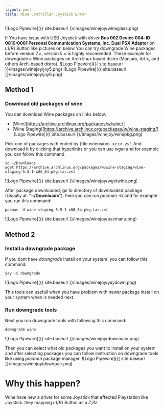 ```yaml
---
layout: post
title: Wine Controller Joystick Error
---
```


![Logo Pipewire]({{ site.baseurl }}/images/winejoy/wineglass.png)

If You have issue with USB Joystick with driver **Bus 002 Device 004: ID 0810:0001 Personal Communication Systems, Inc. Dual PSX Adaptor** on *L1*/*R1* Button like pictures on below You can try downgrade Wine packages before version 7.×, version 5.× is highly recomended. These example for downgrade a Wine packages on Arch linux based distro (Manjaro, Artix, and others Arch-based distro).
![Logo Pipewire]({{ site.baseurl }}/images/winejoy/joy5.png)
![Logo Pipewire]({{ site.baseurl }}/images/winejoy/joy6.png)


## Method 1
### Download old packages of wine
You can download Wine packages on links below:
- (Wine)[https://archive.archlinux.org/packages/w/wine/]
- (Wine Staging)[https://archive.archlinux.org/packages/w/wine-staging/]
![Logo Pipewire]({{ site.baseurl }}/images/winejoy/winepkg.png)

Pick one of packages with ended by (file extension) *.xz* or *.zst*. And download it by clicking that hyperlinks or you can use *wget* and for example you can follow this command:
```
cd ~/Downloads
wget https://archive.archlinux.org/packages/w/wine-staging/wine-staging-5.5-1-x86_64.pkg.tar.zst
```
![Logo Pipewire]({{ site.baseurl }}/images/winejoy/wgetwine.png)

After package downloaded, go to directory of downloaded package (Usually at: "**~/Downloads**"). then you can run *pacman -U* and for example you run this command:
```
pacman -U wine-staging-5.5-1-x86_64.pkg.tar.zst
```

![Logo Pipewire]({{ site.baseurl }}/images/winejoy/pacmanu.png)


## Method 2
### Install a downgrade package
If you dont have *downgrade* install on your system. you can follow this command:
```
yay -S downgrade
```

![Logo Pipewire]({{ site.baseurl }}/images/winejoy/yaydown.png)

This tools can usefull when you have problem with newer package install on your system when is needed next.

### Run downgrade tools
Next you run downgrade tools with following this command:
```
downgrade wine
```
![Logo Pipewire]({{ site.baseurl }}/images/winejoy/downmain.png)

Then you can select what old packages you want to install on your system and after selecting packages you can follow instruction on downgrade tools like using *pacman* package manager.
![Logo Pipewire]({{ site.baseurl }}/images/winejoy/downpac.png)

# Why this happen?
Wine have new a driver for some Joystick that effected Playstation like Joystick. they mapping *L1*/*R1* Button as a *Z,Rz*.
